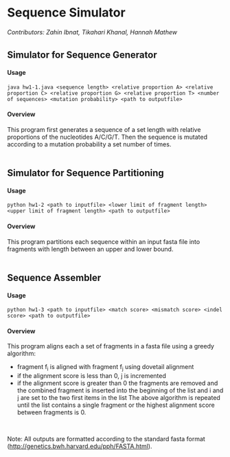 # Sequence Simulator
###### Contributors: Zahin Ibnat, Tikahari Khanal, Hannah Mathew

## Simulator for Sequence Generator<br/>
#### Usage
    java hw1-1.java <sequence length> <relative proportion A> <relative proportion C> <relative proportion G> <relative proportion T> <number of sequences> <mutation probability> <path to outputfile>
#### Overview
This program first generates a sequence of a set length with relative proportions of the nucleotides A/C/G/T. Then the sequence is mutated according to a mutation probability a set number of times. 
<br/>
<br/>


## Simulator for Sequence Partitioning<br/>
#### Usage
    python hw1-2 <path to inputfile> <lower limit of fragment length> <upper limit of fragment length> <path to outputfile>
#### Overview
This program partitions each sequence within an input fasta file into fragments with length between an upper and lower bound. <br/>
<br/>


## Sequence Assembler<br/>
#### Usage
    python hw1-3 <path to inputfile> <match score> <mismatch score> <indel score> <path to outputfile>
#### Overview
This program aligns each a set of fragments in a fasta file using a greedy algorithm:<br/>
- fragment f<sub>i</sub> is aligned with fragment f<sub>j</sub> using dovetail alignment
- if the alignment score is less than 0, j is incremented
- if the alignment score is greater than 0 the fragments are removed and the combined fragment is inserted into the beginning of the list and i and j are set to the two first items in the list
The above algorithm is repeated until the list contains a single fragment or the highest alignment score between fragments is 0.
<br/>

Note: All outputs are formatted according to the standard fasta format (http://genetics.bwh.harvard.edu/pph/FASTA.html).
